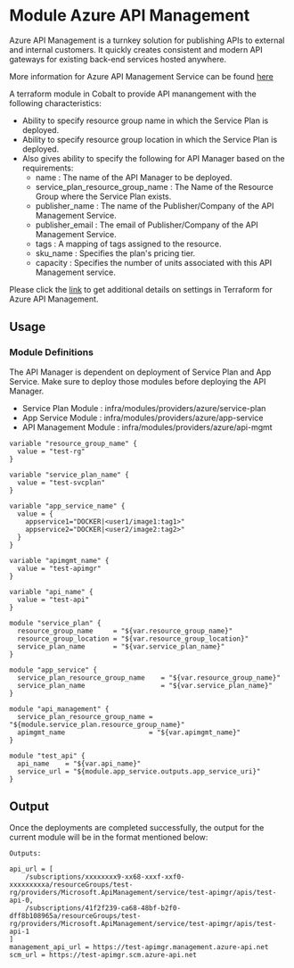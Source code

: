 # Module Azure API Management

Azure API Management is a turnkey solution for publishing APIs to external and internal customers. It quickly creates consistent and modern API gateways for existing back-end services hosted anywhere.

More information for Azure API Management Service can be found [here](https://azure.microsoft.com/en-us/services/api-management)

A terraform module in Cobalt to provide API manangement with the following characteristics:

- Ability to specify resource group name in which the Service Plan is deployed.
- Ability to specify resource group location in which the Service Plan is deployed.
- Also gives ability to specify the following for API Manager based on the requirements:
  - name : The name of the API Manager to be deployed.
  - service_plan_resource_group_name : The Name of the Resource Group where the Service Plan exists.
  - publisher_name : The name of the Publisher/Company of the API Management Service.
  - publisher_email : The email of Publisher/Company of the API Management Service.
  - tags : A mapping of tags assigned to the resource.
  - sku_name : Specifies the plan's pricing tier.
  - capacity : Specifies the number of units associated with this API Management service.

Please click the [link](https://www.terraform.io/docs/providers/azurerm/d/api_management.html) to get additional details on settings in Terraform for Azure API Management.

## Usage

### Module Definitions

The API Manager is dependent on deployment of Service Plan and App Service. Make sure to deploy those modules before deploying the API Manager.

- Service Plan Module : infra/modules/providers/azure/service-plan
- App Service Module : infra/modules/providers/azure/app-service
- API Management Module : infra/modules/providers/azure/api-mgmt

```
variable "resource_group_name" {
  value = "test-rg"
}

variable "service_plan_name" {
  value = "test-svcplan"
}

variable "app_service_name" {
  value = {
    appservice1="DOCKER|<user1/image1:tag1>"
    appservice2="DOCKER|<user2/image2:tag2>"
  }
}

variable "apimgmt_name" {
  value = "test-apimgr"
}

variable "api_name" {
  value = "test-api"
}

module "service_plan" {
  resource_group_name     = "${var.resource_group_name}"
  resource_group_location = "${var.resource_group_location}"
  service_plan_name       = "${var.service_plan_name}"
}

module "app_service" {
  service_plan_resource_group_name    = "${var.resource_group_name}"
  service_plan_name                   = "${var.service_plan_name}"
}

module "api_management" {
  service_plan_resource_group_name = "${module.service_plan.resource_group_name}"
  apimgmt_name                     = "${var.apimgmt_name}"
}

module "test_api" {
  api_name    = "${var.api_name}"
  service_url = "${module.app_service.outputs.app_service_uri}"
}
```

## Output

Once the deployments are completed successfully, the output for the current module will be in the format mentioned below:

```
Outputs:

api_url = [
    /subscriptions/xxxxxxxx9-xx68-xxxf-xxf0-xxxxxxxxxa/resourceGroups/test-rg/providers/Microsoft.ApiManagement/service/test-apimgr/apis/test-api-0,
    /subscriptions/41f2f239-ca68-48bf-b2f0-dff8b108965a/resourceGroups/test-rg/providers/Microsoft.ApiManagement/service/test-apimgr/apis/test-api-1
]
management_api_url = https://test-apimgr.management.azure-api.net
scm_url = https://test-apimgr.scm.azure-api.net

```